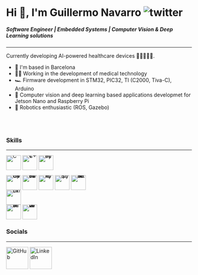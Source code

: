 Hi 👋, I'm Guillermo Navarro ![twitter](https://img.shields.io/twitter/follow/Guille_KN?style=social&logo=twitter)
============================================================================================================================================

##### Software Engineer | Embedded Systems | Computer Vision & Deep Learning solutions
<hr>

Currently developing AI-powered healthcare devices 👨‍⚕️👩‍⚕️🏥.

* 📌  I'm based in Barcelona
* 👨‍💻 Working in the development of medical technology
* 🏎️  Firmware development in STM32, PIC32, TI (C2000, Tiva-C), Arduino
* 🚀  Computer vision and deep learning based applications developmet for Jetson Nano and Raspberry Pi
* 🤖  Robotics enthusiastic (ROS, Gazebo)
<br>
<br>

### Skills 
<hr>
<div style="line-height: 0; margin-top: 0px; margin-bottom: 0px;">

<a href="https://www.open-std.org/jtc1/sc22/wg14/" target="_blank" rel="noreferrer"><img src="https://www.svgrepo.com/show/373482/c.svg" width="40" height="40" alt="C" /></a>
<a href="https://isocpp.org/" target="_blank" rel="noreferrer"><img src="https://www.svgrepo.com/show/373528/cpp3.svg" width="40" height="40" alt="C++" /></a>
<a href="https://www.python.org/" target="_blank" rel="noreferrer"><img src="https://www.svgrepo.com/show/374016/python.svg" width="40" height="40" alt="Python" /></a>
<br>
</div>
<div style="line-height: 0; margin-top: 0px; margin-bottom: 0px;">     
<a href="https://opencv.org/" target="_blank" rel="noreferrer"><img src="https://www.vectorlogo.zone/logos/opencv/opencv-icon.svg" width="40" height="40" alt="OpenCV" /></a>
<a href="https://www.tensorflow.org/" target="_blank" rel="noreferrer"><img src="https://www.svgrepo.com/show/354440/tensorflow.svg" width="40" height="40" alt="TensorFlow" /></a>
<a href="https://pytorch.org/" target="_blank" rel="noreferrer"><img src="https://www.svgrepo.com/show/354240/pytorch.svg" width="40" height="40" alt="PyTorch" /></a>
<a href="https://docs.scipy.org/" target="_blank" rel="noreferrer"><img src="https://upload.wikimedia.org/wikipedia/commons/b/b2/SCIPY_2.svg" width="40" height="40" alt="Scipy" /></a>
<a href="https://scikit-learn.org/" target="_blank" rel="noreferrer"><img src="https://upload.wikimedia.org/wikipedia/commons/0/05/Scikit_learn_logo_small.svg" width="40" height="40" alt="ScikitLearn" /></a>
<br>
</div>
<div style="line-height: 0; margin-top: 0px; margin-bottom: 0px;"> 
<a href="https://www.linux.org/" target="_blank" rel="noreferrer"><img src="https://www.svgrepo.com/show/448236/linux.svg" width="40" height="40" alt="Linux" /></a>
<br>
</div>
<div style="line-height: 0; margin-top: 0px; margin-bottom: 0px;"> 
<a href="https://es.mathworks.com/" target="_blank" rel="noreferrer"><img src="https://www.svgrepo.com/show/373830/matlab.svg" width="40" height="40" alt="MatLab" /></a>
<a href="https://www.ni.com/es/shop/labview.html" target="_blank" rel="noreferrer"><img src="https://icon.icepanel.io/Technology/svg/LabVIEW.svg" width="40" height="40" alt="LabVIEW" /></a>


</div>


### Socials
<hr> 
<p align="left">
<a href="https://github.com/Guille-NP" target="_blank" rel="noreferrer"><img src="https://www.svgrepo.com/show/475654/github-color.svg" width="60" height="60" alt="GitHub" /></a>
<a href="https://www.linkedin.com/in/navarrognp/" target="_blank" rel="noreferrer"><img src="https://www.svgrepo.com/show/452051/linkedin.svg" width="60" height="60" alt="LinkedIn" /></a>
</p>
